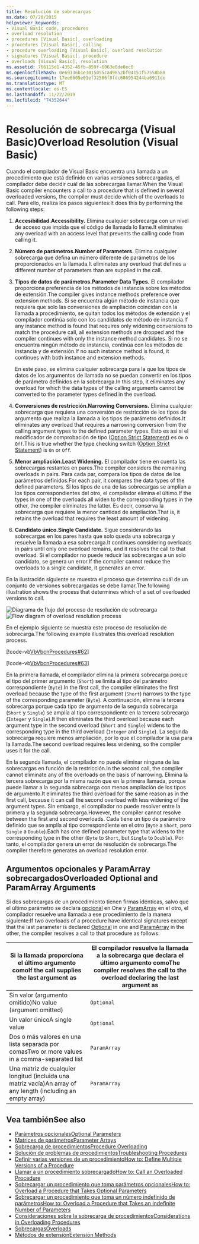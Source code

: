 ```yaml
---
title: Resolución de sobrecargas
ms.date: 07/20/2015
helpviewer_keywords:
- Visual Basic code, procedures
- overload resolution
- procedures [Visual Basic], overloading
- procedures [Visual Basic], calling
- procedure overloading [Visual Basic], overload resolution
- signatures [Visual Basic], procedure
- overloads [Visual Basic], resolution
ms.assetid: 766115d1-4352-45fb-859f-6063e0de0ec0
ms.openlocfilehash: 0e69136b1e3015055cad9852bf04151f57558b88
ms.sourcegitcommit: 17ee6605e01ef32506f8fdc686954244ba6911de
ms.translationtype: MT
ms.contentlocale: es-ES
ms.lasthandoff: 11/22/2019
ms.locfileid: "74352644"
---
```

# <a name="overload-resolution-visual-basic"></a><span data-ttu-id="459f3-102">Resolución de sobrecarga (Visual Basic)</span><span class="sxs-lookup"><span data-stu-id="459f3-102">Overload Resolution (Visual Basic)</span></span>
<span data-ttu-id="459f3-103">Cuando el compilador de Visual Basic encuentra una llamada a un procedimiento que está definido en varias versiones sobrecargadas, el compilador debe decidir cuál de las sobrecargas llamar.</span><span class="sxs-lookup"><span data-stu-id="459f3-103">When the Visual Basic compiler encounters a call to a procedure that is defined in several overloaded versions, the compiler must decide which of the overloads to call.</span></span> <span data-ttu-id="459f3-104">Para ello, realiza los pasos siguientes:</span><span class="sxs-lookup"><span data-stu-id="459f3-104">It does this by performing the following steps:</span></span>  
  
1. <span data-ttu-id="459f3-105">**Accesibilidad.**</span><span class="sxs-lookup"><span data-stu-id="459f3-105">**Accessibility.**</span></span> <span data-ttu-id="459f3-106">Elimina cualquier sobrecarga con un nivel de acceso que impida que el código de llamada lo llame.</span><span class="sxs-lookup"><span data-stu-id="459f3-106">It eliminates any overload with an access level that prevents the calling code from calling it.</span></span>  
  
2. <span data-ttu-id="459f3-107">**Número de parámetros.**</span><span class="sxs-lookup"><span data-stu-id="459f3-107">**Number of Parameters.**</span></span> <span data-ttu-id="459f3-108">Elimina cualquier sobrecarga que defina un número diferente de parámetros de los proporcionados en la llamada.</span><span class="sxs-lookup"><span data-stu-id="459f3-108">It eliminates any overload that defines a different number of parameters than are supplied in the call.</span></span>  
  
3. <span data-ttu-id="459f3-109">**Tipos de datos de parámetros.**</span><span class="sxs-lookup"><span data-stu-id="459f3-109">**Parameter Data Types.**</span></span> <span data-ttu-id="459f3-110">El compilador proporciona preferencia de los métodos de instancia sobre los métodos de extensión.</span><span class="sxs-lookup"><span data-stu-id="459f3-110">The compiler gives instance methods preference over extension methods.</span></span> <span data-ttu-id="459f3-111">Si se encuentra algún método de instancia que requiera que solo las conversiones de ampliación coincidan con la llamada a procedimiento, se quitan todos los métodos de extensión y el compilador continúa solo con los candidatos de método de instancia.</span><span class="sxs-lookup"><span data-stu-id="459f3-111">If any instance method is found that requires only widening conversions to match the procedure call, all extension methods are dropped and the compiler continues with only the instance method candidates.</span></span> <span data-ttu-id="459f3-112">Si no se encuentra ningún método de instancia, continúa con los métodos de instancia y de extensión.</span><span class="sxs-lookup"><span data-stu-id="459f3-112">If no such instance method is found, it continues with both instance and extension methods.</span></span>  
  
     <span data-ttu-id="459f3-113">En este paso, se elimina cualquier sobrecarga para la que los tipos de datos de los argumentos de llamada no se puedan convertir en los tipos de parámetro definidos en la sobrecarga.</span><span class="sxs-lookup"><span data-stu-id="459f3-113">In this step, it eliminates any overload for which the data types of the calling arguments cannot be converted to the parameter types defined in the overload.</span></span>  
  
4. <span data-ttu-id="459f3-114">**Conversiones de restricción.**</span><span class="sxs-lookup"><span data-stu-id="459f3-114">**Narrowing Conversions.**</span></span> <span data-ttu-id="459f3-115">Elimina cualquier sobrecarga que requiera una conversión de restricción de los tipos de argumento que realiza la llamada a los tipos de parámetro definidos.</span><span class="sxs-lookup"><span data-stu-id="459f3-115">It eliminates any overload that requires a narrowing conversion from the calling argument types to the defined parameter types.</span></span> <span data-ttu-id="459f3-116">Esto es así si el modificador de comprobación de tipo ([Option Strict Statement](../../../../visual-basic/language-reference/statements/option-strict-statement.md)) es `On` o `Off`.</span><span class="sxs-lookup"><span data-stu-id="459f3-116">This is true whether the type checking switch ([Option Strict Statement](../../../../visual-basic/language-reference/statements/option-strict-statement.md)) is `On` or `Off`.</span></span>  
  
5. <span data-ttu-id="459f3-117">**Menor ampliación.**</span><span class="sxs-lookup"><span data-stu-id="459f3-117">**Least Widening.**</span></span> <span data-ttu-id="459f3-118">El compilador tiene en cuenta las sobrecargas restantes en pares.</span><span class="sxs-lookup"><span data-stu-id="459f3-118">The compiler considers the remaining overloads in pairs.</span></span> <span data-ttu-id="459f3-119">Para cada par, compara los tipos de datos de los parámetros definidos.</span><span class="sxs-lookup"><span data-stu-id="459f3-119">For each pair, it compares the data types of the defined parameters.</span></span> <span data-ttu-id="459f3-120">Si los tipos de una de las sobrecargas se amplían a los tipos correspondientes del otro, el compilador elimina el último.</span><span class="sxs-lookup"><span data-stu-id="459f3-120">If the types in one of the overloads all widen to the corresponding types in the other, the compiler eliminates the latter.</span></span> <span data-ttu-id="459f3-121">Es decir, conserva la sobrecarga que requiere la menor cantidad de ampliación.</span><span class="sxs-lookup"><span data-stu-id="459f3-121">That is, it retains the overload that requires the least amount of widening.</span></span>  
  
6. <span data-ttu-id="459f3-122">**Candidato único.**</span><span class="sxs-lookup"><span data-stu-id="459f3-122">**Single Candidate.**</span></span> <span data-ttu-id="459f3-123">Sigue considerando las sobrecargas en los pares hasta que solo queda una sobrecarga y resuelve la llamada a esa sobrecarga.</span><span class="sxs-lookup"><span data-stu-id="459f3-123">It continues considering overloads in pairs until only one overload remains, and it resolves the call to that overload.</span></span> <span data-ttu-id="459f3-124">Si el compilador no puede reducir las sobrecargas a un solo candidato, se genera un error.</span><span class="sxs-lookup"><span data-stu-id="459f3-124">If the compiler cannot reduce the overloads to a single candidate, it generates an error.</span></span>  
  
 <span data-ttu-id="459f3-125">En la ilustración siguiente se muestra el proceso que determina cuál de un conjunto de versiones sobrecargadas se debe llamar.</span><span class="sxs-lookup"><span data-stu-id="459f3-125">The following illustration shows the process that determines which of a set of overloaded versions to call.</span></span>  
  
 <span data-ttu-id="459f3-126">![Diagrama de flujo del proceso de resolución de sobrecarga](./media/overload-resolution/determine-overloaded-version.gif "Resolver entre versiones sobrecargadas")</span><span class="sxs-lookup"><span data-stu-id="459f3-126">![Flow diagram of overload resolution process](./media/overload-resolution/determine-overloaded-version.gif "Resolving among overloaded versions")</span></span>    
  
 <span data-ttu-id="459f3-127">En el ejemplo siguiente se muestra este proceso de resolución de sobrecarga.</span><span class="sxs-lookup"><span data-stu-id="459f3-127">The following example illustrates this overload resolution process.</span></span>  
  
 [!code-vb[VbVbcnProcedures#62](~/samples/snippets/visualbasic/VS_Snippets_VBCSharp/VbVbcnProcedures/VB/Class1.vb#62)]  
  
 [!code-vb[VbVbcnProcedures#63](~/samples/snippets/visualbasic/VS_Snippets_VBCSharp/VbVbcnProcedures/VB/Class1.vb#63)]  
  
 <span data-ttu-id="459f3-128">En la primera llamada, el compilador elimina la primera sobrecarga porque el tipo del primer argumento (`Short`) se limita al tipo del parámetro correspondiente (`Byte`).</span><span class="sxs-lookup"><span data-stu-id="459f3-128">In the first call, the compiler eliminates the first overload because the type of the first argument (`Short`) narrows to the type of the corresponding parameter (`Byte`).</span></span> <span data-ttu-id="459f3-129">A continuación, elimina la tercera sobrecarga porque cada tipo de argumento de la segunda sobrecarga (`Short` y `Single`) se amplía al tipo correspondiente en la tercera sobrecarga (`Integer` y `Single`).</span><span class="sxs-lookup"><span data-stu-id="459f3-129">It then eliminates the third overload because each argument type in the second overload (`Short` and `Single`) widens to the corresponding type in the third overload (`Integer` and `Single`).</span></span> <span data-ttu-id="459f3-130">La segunda sobrecarga requiere menos ampliación, por lo que el compilador la usa para la llamada.</span><span class="sxs-lookup"><span data-stu-id="459f3-130">The second overload requires less widening, so the compiler uses it for the call.</span></span>  
  
 <span data-ttu-id="459f3-131">En la segunda llamada, el compilador no puede eliminar ninguna de las sobrecargas en función de la restricción.</span><span class="sxs-lookup"><span data-stu-id="459f3-131">In the second call, the compiler cannot eliminate any of the overloads on the basis of narrowing.</span></span> <span data-ttu-id="459f3-132">Elimina la tercera sobrecarga por la misma razón que en la primera llamada, porque puede llamar a la segunda sobrecarga con menos ampliación de los tipos de argumento.</span><span class="sxs-lookup"><span data-stu-id="459f3-132">It eliminates the third overload for the same reason as in the first call, because it can call the second overload with less widening of the argument types.</span></span> <span data-ttu-id="459f3-133">Sin embargo, el compilador no puede resolver entre la primera y la segunda sobrecarga.</span><span class="sxs-lookup"><span data-stu-id="459f3-133">However, the compiler cannot resolve between the first and second overloads.</span></span> <span data-ttu-id="459f3-134">Cada tiene un tipo de parámetro definido que se amplía al tipo correspondiente en el otro (`Byte` a `Short`, pero `Single` a `Double`).</span><span class="sxs-lookup"><span data-stu-id="459f3-134">Each has one defined parameter type that widens to the corresponding type in the other (`Byte` to `Short`, but `Single` to `Double`).</span></span> <span data-ttu-id="459f3-135">Por tanto, el compilador genera un error de resolución de sobrecarga.</span><span class="sxs-lookup"><span data-stu-id="459f3-135">The compiler therefore generates an overload resolution error.</span></span>  
  
## <a name="overloaded-optional-and-paramarray-arguments"></a><span data-ttu-id="459f3-136">Argumentos opcionales y ParamArray sobrecargados</span><span class="sxs-lookup"><span data-stu-id="459f3-136">Overloaded Optional and ParamArray Arguments</span></span>  
 <span data-ttu-id="459f3-137">Si dos sobrecargas de un procedimiento tienen firmas idénticas, salvo que el último parámetro se declara [opcional](../../../../visual-basic/language-reference/modifiers/optional.md) en One y [ParamArray](../../../../visual-basic/language-reference/modifiers/paramarray.md) en el otro, el compilador resuelve una llamada a ese procedimiento de la manera siguiente:</span><span class="sxs-lookup"><span data-stu-id="459f3-137">If two overloads of a procedure have identical signatures except that the last parameter is declared [Optional](../../../../visual-basic/language-reference/modifiers/optional.md) in one and [ParamArray](../../../../visual-basic/language-reference/modifiers/paramarray.md) in the other, the compiler resolves a call to that procedure as follows:</span></span>  
  
|<span data-ttu-id="459f3-138">Si la llamada proporciona el último argumento como</span><span class="sxs-lookup"><span data-stu-id="459f3-138">If the call supplies the last argument as</span></span>|<span data-ttu-id="459f3-139">El compilador resuelve la llamada a la sobrecarga que declara el último argumento como</span><span class="sxs-lookup"><span data-stu-id="459f3-139">The compiler resolves the call to the overload declaring the last argument as</span></span>|  
|---|---|  
|<span data-ttu-id="459f3-140">Sin valor (argumento omitido)</span><span class="sxs-lookup"><span data-stu-id="459f3-140">No value (argument omitted)</span></span>|`Optional`|  
|<span data-ttu-id="459f3-141">Un valor único</span><span class="sxs-lookup"><span data-stu-id="459f3-141">A single value</span></span>|`Optional`|  
|<span data-ttu-id="459f3-142">Dos o más valores en una lista separada por comas</span><span class="sxs-lookup"><span data-stu-id="459f3-142">Two or more values in a comma-separated list</span></span>|`ParamArray`|  
|<span data-ttu-id="459f3-143">Una matriz de cualquier longitud (incluida una matriz vacía)</span><span class="sxs-lookup"><span data-stu-id="459f3-143">An array of any length (including an empty array)</span></span>|`ParamArray`|  
  
## <a name="see-also"></a><span data-ttu-id="459f3-144">Vea también</span><span class="sxs-lookup"><span data-stu-id="459f3-144">See also</span></span>

- [<span data-ttu-id="459f3-145">Parámetros opcionales</span><span class="sxs-lookup"><span data-stu-id="459f3-145">Optional Parameters</span></span>](./optional-parameters.md)
- [<span data-ttu-id="459f3-146">Matrices de parámetros</span><span class="sxs-lookup"><span data-stu-id="459f3-146">Parameter Arrays</span></span>](./parameter-arrays.md)
- [<span data-ttu-id="459f3-147">Sobrecarga de procedimientos</span><span class="sxs-lookup"><span data-stu-id="459f3-147">Procedure Overloading</span></span>](./procedure-overloading.md)
- [<span data-ttu-id="459f3-148">Solución de problemas de procedimientos</span><span class="sxs-lookup"><span data-stu-id="459f3-148">Troubleshooting Procedures</span></span>](./troubleshooting-procedures.md)
- [<span data-ttu-id="459f3-149">Definir varias versiones de un procedimiento</span><span class="sxs-lookup"><span data-stu-id="459f3-149">How to: Define Multiple Versions of a Procedure</span></span>](./how-to-define-multiple-versions-of-a-procedure.md)
- [<span data-ttu-id="459f3-150">Llamar a un procedimiento sobrecargado</span><span class="sxs-lookup"><span data-stu-id="459f3-150">How to: Call an Overloaded Procedure</span></span>](./how-to-call-an-overloaded-procedure.md)
- [<span data-ttu-id="459f3-151">Sobrecargar un procedimiento que toma parámetros opcionales</span><span class="sxs-lookup"><span data-stu-id="459f3-151">How to: Overload a Procedure that Takes Optional Parameters</span></span>](./how-to-overload-a-procedure-that-takes-optional-parameters.md)
- [<span data-ttu-id="459f3-152">Sobrecargar un procedimiento que toma un número indefinido de parámetros</span><span class="sxs-lookup"><span data-stu-id="459f3-152">How to: Overload a Procedure that Takes an Indefinite Number of Parameters</span></span>](./how-to-overload-a-procedure-that-takes-an-indefinite-number-of-parameters.md)
- [<span data-ttu-id="459f3-153">Consideraciones sobre la sobrecarga de procedimientos</span><span class="sxs-lookup"><span data-stu-id="459f3-153">Considerations in Overloading Procedures</span></span>](./considerations-in-overloading-procedures.md)
- [<span data-ttu-id="459f3-154">Sobrecargas</span><span class="sxs-lookup"><span data-stu-id="459f3-154">Overloads</span></span>](../../../../visual-basic/language-reference/modifiers/overloads.md)
- [<span data-ttu-id="459f3-155">Métodos de extensión</span><span class="sxs-lookup"><span data-stu-id="459f3-155">Extension Methods</span></span>](./extension-methods.md)
